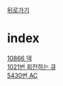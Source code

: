 [뒤로가기](https://github.com/Parkjoungwan/C-algorithm)

index
=======
[10866 덱](https://www.acmicpc.net/problem/10866)  
[1021번 회전하는 큐](https://www.acmicpc.net/problem/1021)  
[5430번 AC](https://www.acmicpc.net/problem/5430)  
